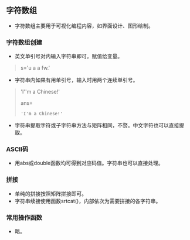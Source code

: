 ﻿## 字符数组
+ 字符数组主要用于可视化编程内容，如界面设计、图形绘制。
### 字符数组创建
+ 英文单引号对内输入字符串即可。赋值给变量。
> s='u a a fw.'

+ 字符串内如果有用单引号，输入时用两个连续单引号。
> 'I''m a Chinese!'
> 
> ans=
> 
>     'I'm a Chinese!'

+ 字符串提取字符或子字符串方法与矩阵相同，不赘。中文字符也可以直接提取。
### ASCII码
+ 用abs或double函数均可得到对应码值。字符串也可以直接处理。
### 拼接
+ 单纯的拼接按照矩阵拼接即可。
+ 字符串续接使用函数srtcat()，内部依次为需要拼接的各字符串。
### 常用操作函数
+ 略。
